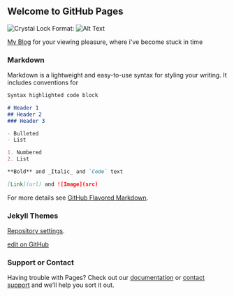 ## Welcome to GitHub Pages

![Crystal Lock](/images/crylock.png)
Format: ![Alt Text](url)

[My Blog](https://www.reboot95.us/wordpress) 
 for your viewing pleasure, where i've become stuck in time




### Markdown

Markdown is a lightweight and easy-to-use syntax for styling your writing. It includes conventions for

```markdown
Syntax highlighted code block

# Header 1
## Header 2
### Header 3

- Bulleted
- List

1. Numbered
2. List

**Bold** and _Italic_ and `Code` text

[Link](url) and ![Image](src)
```

For more details see [GitHub Flavored Markdown](https://guides.github.com/features/mastering-markdown/).

### Jekyll Themes

[Repository settings](https://github.com/reboot95/reboot95.github.io/settings). 

[edit on GitHub](https://github.com/reboot95/reboot95.github.io/edit/master/index.md) 

### Support or Contact

Having trouble with Pages? Check out our [documentation](https://help.github.com/categories/github-pages-basics/) or [contact support](https://github.com/contact) and we’ll help you sort it out.
